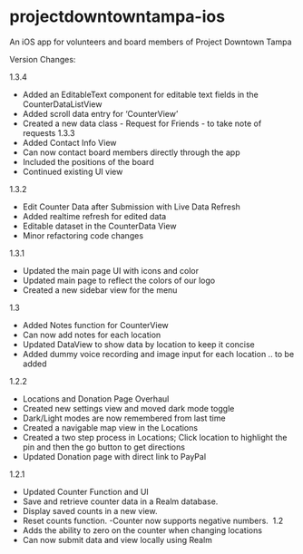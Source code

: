 # projectdowntowntampa-ios
An iOS app for volunteers and board members of Project Downtown Tampa

Version Changes:

1.3.4
- Added an EditableText component for editable text fields in the CounterDataListView
- Added scroll data entry for ‘CounterView’
- Created a new data class - Request for Friends - to take note of requests
1.3.3
- Added Contact Info View
- Can now contact board members directly through the app
- Included the positions of the board
- Continued existing UI view

1.3.2
- Edit Counter Data after Submission with Live Data Refresh
- Added realtime refresh for edited data
- Editable dataset in the CounterData View
- Minor refactoring code changes

1.3.1
- Updated the main page UI with icons and color
- Updated main page to reflect the colors of our logo
- Created a new sidebar view for the menu

1.3
- Added Notes function for CounterView
- Can now add notes for each location
- Updated DataView to show data by location to keep it concise
- Added dummy voice recording and image input for each location .. to be added

1.2.2
- Locations and Donation Page Overhaul
- Created new settings view and moved dark mode toggle
- Dark/Light modes are now remembered from last time
- Created a navigable map view in the Locations
- Created a two step process in Locations; Click location to highlight the pin and then the go button to get directions
- Updated Donation page with direct link to PayPal

1.2.1 
- Updated Counter Function and UI
- Save and retrieve counter data in a Realm database.
- Display saved counts in a new view.
- Reset counts function.
-Counter now supports negative numbers. 
1.2
- Adds the ability to zero on the counter when changing locations
- Can now submit data and view locally using Realm
